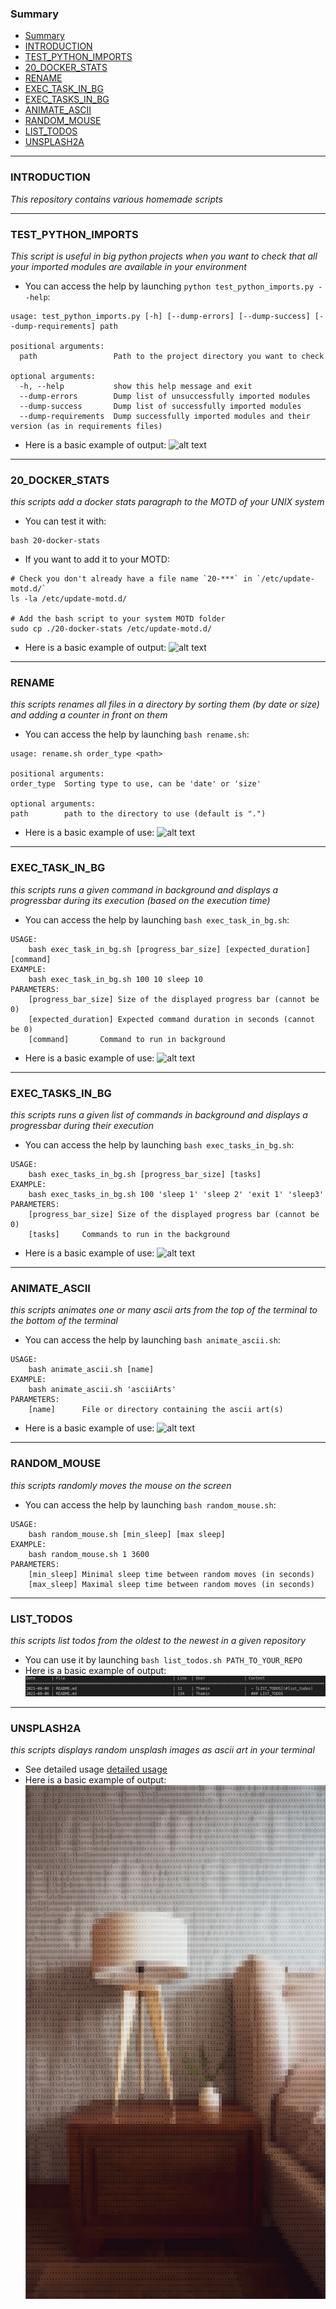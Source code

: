 ### Summary
- [Summary](#summary)
- [INTRODUCTION](#introduction)
- [TEST\_PYTHON\_IMPORTS](#test_python_imports)
- [20\_DOCKER\_STATS](#20_docker_stats)
- [RENAME](#rename)
- [EXEC\_TASK\_IN\_BG](#exec_task_in_bg)
- [EXEC\_TASKS\_IN\_BG](#exec_tasks_in_bg)
- [ANIMATE\_ASCII](#animate_ascii)
- [RANDOM\_MOUSE](#random_mouse)
- [LIST\_TODOS](#list_todos)
- [UNSPLASH2A](#unsplash2a)
____

### INTRODUCTION
_This repository contains various homemade scripts_
____

### TEST_PYTHON_IMPORTS
_This script is useful in big python projects when you want to check that all your imported modules are available in your environment_
- You can access the help by launching `python test_python_imports.py --help`:
```shell script
usage: test_python_imports.py [-h] [--dump-errors] [--dump-success] [--dump-requirements] path

positional arguments:
  path                 Path to the project directory you want to check

optional arguments:
  -h, --help           show this help message and exit
  --dump-errors        Dump list of unsuccessfully imported modules
  --dump-success       Dump list of successfully imported modules
  --dump-requirements  Dump successfully imported modules and their version (as in requirements files)
```
- Here is a basic example of output:
![alt text](static/test_python_imports.png)
____

### 20_DOCKER_STATS
_this scripts add a docker stats paragraph to the MOTD of your UNIX system_
- You can test it with:
```shell script
bash 20-docker-stats
```
- If you want to add it to your MOTD:

```shell script
# Check you don't already have a file name `20-***` in `/etc/update-motd.d/`
ls -la /etc/update-motd.d/

# Add the bash script to your system MOTD folder
sudo cp ./20-docker-stats /etc/update-motd.d/
```
- Here is a basic example of output:
![alt text](static/20_docker_stats.png)
____

### RENAME
_this scripts renames all files in a directory by sorting them (by date or size) and adding a counter in front on them_
- You can access the help by launching `bash rename.sh`:
```shell script
usage: rename.sh order_type <path>

positional arguments:
order_type	Sorting type to use, can be 'date' or 'size'

optional arguments:
path		path to the directory to use (default is ".")
```
- Here is a basic example of use:
![alt text](static/rename_sh.png)
____

### EXEC_TASK_IN_BG
_this scripts runs a given command in background and displays a progressbar during its execution (based on the execution time)_
- You can access the help by launching `bash exec_task_in_bg.sh`:
```shell script
USAGE:
	bash exec_task_in_bg.sh [progress_bar_size] [expected_duration] [command]
EXAMPLE:
	bash exec_task_in_bg.sh 100 10 sleep 10
PARAMETERS:
	[progress_bar_size]	Size of the displayed progress bar (cannot be 0)
	[expected_duration]	Expected command duration in seconds (cannot be 0)
	[command]		Command to run in background
```
- Here is a basic example of use:
![alt text](static/exec_task_in_bg_sh.png)
____

### EXEC_TASKS_IN_BG
_this scripts runs a given list of commands in background and displays a progressbar during their execution_
- You can access the help by launching `bash exec_tasks_in_bg.sh`:
```shell script
USAGE:
	bash exec_tasks_in_bg.sh [progress_bar_size] [tasks]
EXAMPLE:
	bash exec_tasks_in_bg.sh 100 'sleep 1' 'sleep 2' 'exit 1' 'sleep3'
PARAMETERS:
	[progress_bar_size]	Size of the displayed progress bar (cannot be 0)
	[tasks]		Commands to run in the background
```
- Here is a basic example of use:
![alt text](static/exec_tasks_in_bg_sh.gif)
____

### ANIMATE_ASCII
_this scripts animates one or many ascii arts from the top of the terminal to the bottom of the terminal_
- You can access the help by launching `bash animate_ascii.sh`:
```shell script
USAGE:
	bash animate_ascii.sh [name]
EXAMPLE:
	bash animate_ascii.sh 'asciiArts'
PARAMETERS:
	[name]		File or directory containing the ascii art(s)
```
- Here is a basic example of use:
![alt text](static/animate_ascii_sh.gif)
____

### RANDOM_MOUSE
_this scripts randomly moves the mouse on the screen_
- You can access the help by launching `bash random_mouse.sh`:
```shell script
USAGE:
	bash random_mouse.sh [min_sleep] [max sleep]
EXAMPLE:
	bash random_mouse.sh 1 3600
PARAMETERS:
	[min_sleep]	Minimal sleep time between random moves (in seconds)
	[max_sleep]	Maximal sleep time between random moves (in seconds)
```
____

### LIST_TODOS
_this scripts list todos from the oldest to the newest in a given repository_
- You can use it by launching `bash list_todos.sh PATH_TO_YOUR_REPO`
- Here is a basic example of output:
![alt text](static/list_todos.png)

____

### UNSPLASH2A
_this scripts displays random unsplash images as ascii art in your terminal_
- See detailed usage [detailed usage](unsplash2a/README.md)
- Here is a basic example of output:
![alt text](static/unsplash2a.png)
